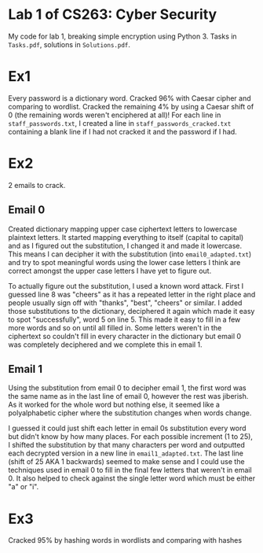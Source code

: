 # Lab 1 of CS263: Cyber Security

My code for lab 1, breaking simple encryption using Python 3. Tasks in `Tasks.pdf`, solutions in `Solutions.pdf`.

# Ex1

Every password is a dictionary word. Cracked 96% with Caesar cipher and comparing to wordlist. Cracked the remaining 4% by using a Caesar shift of 0 (the remaining words weren't enciphered at all)! For each line in `staff_passwords.txt`, I created a line in `staff_passwords_cracked.txt` containing a blank line if I had not cracked it and the password if I had.

# Ex2

2 emails to crack.

## Email 0

Created dictionary mapping upper case ciphertext letters to lowercase plaintext letters. It started mapping everything to itself (capital to capital) and as I figured out the substitution, I changed it and made it lowercase. This means I can decipher it with the substitution (into `email0_adapted.txt`) and try to spot meaningful words using the lower case letters I think are correct amongst the upper case letters I have yet to figure out.

To actually figure out the substitution, I used a known word attack. First I guessed line 8 was "cheers" as it has a repeated letter in the right place and people usually sign off with "thanks", "best", "cheers" or similar. I added those substitutions to the dictionary, deciphered it again which made it easy to spot "successfully", word 5 on line 5. This made it easy to fill in a few more words and so on until all filled in. Some letters weren't in the ciphertext so couldn't fill in every character in the dictionary but email 0 was completely deciphered and we complete this in email 1.

## Email 1

Using the substitution from email 0 to decipher email 1, the first word was the same name as in the last line of email 0, however the rest was jiberish. As it worked for the whole word but nothing else, it seemed like a polyalphabetic cipher where the substitution changes when words change.

I guessed it could just shift each letter in email 0s substitution every word but didn't know by how many places. For each possible increment (1 to 25), I shifted the substitution by that many characters per word and outputted each decrypted version in a new line in `email1_adapted.txt`. The last line (shift of 25 AKA 1 backwards) seemed to make sense and I could use the techniques used in email 0 to fill in the final few letters that weren't in email 0. It also helped to check against the single letter word which must be either "a" or "i".

# Ex3

Cracked 95% by hashing words in wordlists and comparing with hashes
